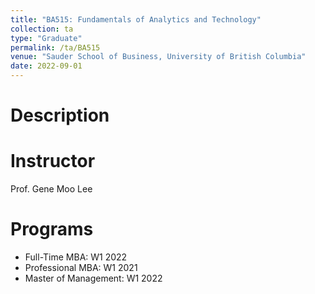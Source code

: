 ```yaml
---
title: "BA515: Fundamentals of Analytics and Technology"
collection: ta
type: "Graduate"
permalink: /ta/BA515
venue: "Sauder School of Business, University of British Columbia"
date: 2022-09-01
---
```


Description
======

Instructor
======
Prof. Gene Moo Lee

Programs
======
* Full-Time MBA: W1 2022
* Professional MBA: W1 2021
* Master of Management: W1 2022
